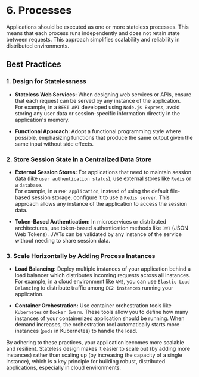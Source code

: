 # 6. Processes

Applications should be executed as one or more stateless processes. This means that each process runs independently and does not retain state between requests. This approach simplifies scalability and reliability in distributed environments.

## Best Practices   

### 1. Design for Statelessness

* **Stateless Web Services:** When designing web services or APIs, ensure that each request can be served by any instance of the application. 
<br> For example, in a `REST API` developed using `Node.js Express`, avoid storing any user data or session-specific information directly in the application's memory.

* **Functional Approach:** Adopt a functional programming style where possible, emphasizing functions that produce the same output given the same input without side effects.

### 2. Store Session State in a Centralized Data Store

* **External Session Stores:** For applications that need to maintain session data (like `user authentication status`), use external stores like `Redis` or a `database`. 
<br> For example, in a `PHP application`, instead of using the default file-based session storage, configure it to use a `Redis server`. This approach allows any instance of the application to access the session data.

* **Token-Based Authentication:** In microservices or distributed architectures, use token-based authentication methods like `JWT` (JSON Web Tokens). JWTs can be validated by any instance of the service without needing to share session data.

### 3. Scale Horizontally by Adding Process Instances

* **Load Balancing:** Deploy multiple instances of your application behind a load balancer which distributes incoming requests across all instances. 
<br> For example, in a cloud environment like `AWS`, you can use `Elastic Load Balancing` to distribute traffic among `EC2 instances` running your application.

* **Container Orchestration:** Use container orchestration tools like `Kubernetes` or `Docker Swarm`. These tools allow you to define how many instances of your containerized application should be running. When demand increases, the orchestration tool automatically starts more instances (`pods` in Kubernetes) to handle the load.

By adhering to these practices, your application becomes more scalable and resilient. Stateless design makes it easier to scale out (by adding more instances) rather than scaling up (by increasing the capacity of a single instance), which is a key principle for building robust, distributed applications, especially in cloud environments.

